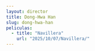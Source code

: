 ```yaml
---
layout: director
title: Dong-Hwa Han
slug: dong-hwa-han
peliculas:
  - title: "Navillera"
    url: "2025/10/07/Navillera/"
---
```

